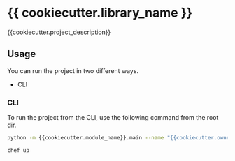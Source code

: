 # {{ cookiecutter.library_name }}

{{cookiecutter.project_description}}

## Usage

You can run the project in two different ways.

- CLI

### CLI
To run the project from the CLI, use the following command from the root dir.

```bash
python -m {{cookiecutter.module_name}}.main --name "{{cookiecutter.owner_full_name}}"
```

```bash
chef up
```
